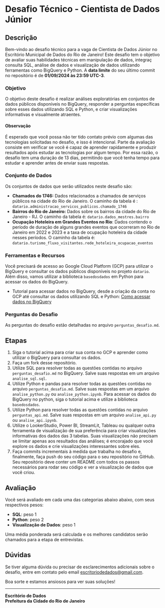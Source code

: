 # Desafio Técnico - Cientista de Dados Júnior

## Descrição

Bem-vindo ao desafio técnico para a vaga de Cientista de Dados Júnior no Escritório Municipal de Dados do Rio de Janeiro! Este desafio tem o objetivo de avaliar suas habilidades técnicas em manipulação de dados, integraç consulta SQL, análise de dados e visualização de dados utilizando ferramentas como BigQuery e Python. A **data limite** do seu último commit no repositório é de **01/09/2024 às 23:59 UTC-3**.

### Objetivo

O objetivo deste desafio é realizar análises exploratórias em conjuntos de dados públicos disponíveis no BigQuery, responder a perguntas específicas sobre esses dados utilizando SQL e Python, e criar visualizações informativas e visualmente atraentes.

#### Observação

É esperado que você possa não ter tido contato prévio com algumas das tecnologias solicitadas no desafio, e isso é intencional. Parte da avaliação consiste em verificar se você é capaz de aprender rapidamente e produzir resultados após estudar as tecnologias por algum tempo. Por essa razão, o desafio tem uma duração de 13 dias, permitindo que você tenha tempo para estudar e aprender antes de enviar suas respostas.

### Conjunto de Dados

Os conjuntos de dados que serão utilizados neste desafio são:

- **Chamados do 1746:** Dados relacionados a chamados de serviços públicos na cidade do Rio de Janeiro. O caminho da tabela é : `datario.administracao_servicos_publicos.chamado_1746`
- **Bairros do Rio de Janeiro:** Dados sobre os bairros da cidade do Rio de Janeiro - RJ. O caminho da tabela é: `datario.dados_mestres.bairro`
- **Ocupação Hoteleira em Grandes Eventos no Rio**: Dados contendo o período de duração de alguns grandes eventos que ocorreram no Rio de Janeiro em 2022 e 2023 e a taxa de ocupação hoteleira da cidade nesses períodos. O caminho da tabela é: `datario.turismo_fluxo_visitantes.rede_hoteleira_ocupacao_eventos`

### Ferramentas e Recursos

Você precisará de acesso ao Google Cloud Platform (GCP) para utilizar o BigQuery e consultar os dados públicos disponíveis no projeto `datario`. Além disso, vamos utilizar a biblioteca `basedosdados` em Python para acessar os dados do BigQuery.

- Tutorial para acessar dados no BigQuery, desde a criação da conta no GCP até consultar os dados utilizando SQL e Python: [Como acessar dados no BigQuery](https://docs.dados.rio/tutoriais/como-acessar-dados/)

### Perguntas do Desafio

As perguntas do desafio estão detalhadas no arquivo `perguntas_desafio.md`.

## Etapas

1. Siga o tutorial acima para criar sua conta no GCP e aprender como utilizar o BigQuery para consultar os dados.
2. Faça um fork desse repositório.
3. Utilize SQL para resolver todas as questões contidas no arquivo `perguntas_desafio.md` no BigQuery. Salve suas respostas em um arquivo `analise_sql.sql`.
4. Utilize Python e pandas para resolver todas as questões contidas no arquivo `perguntas_desafio.md`. Salve suas respostas em um arquivo `analise_python.py` ou `analise_python.ipynb`. Para acessar os dados do BigQuery no python, siga o tutorial acima e utilize a biblioteca `basedosdados`.
5. Utilize Python para resolver todas as questões contidas no arquivo `perguntas_api.md`. Salve suas respostas em um arquivo `analise_api.py` ou `analise_api.ipynb`.
6. Utilize o LookerStudio, Power BI, StreamLit, Tableau ou qualquer outra ferramenta de visualização de sua preferência para criar visualizações informativas dos dados das 3 tabelas. Suas visualizações não precisam se limitar apenas aos resultados das análises; é encorajado que você explore os dados e crie visualizações interessantes sobre eles.
7. Faça commits incrementais à medida que trabalha no desafio e, finalmente, faça push do seu código para o seu repositório no GitHub. Seu repositório deve conter um README com todos os passos necessários para rodar seu código e ver a visualização de dados que você criou.

## Avaliação

Você será avaliado em cada uma das categorias abaixo abaixo, com seus respectivos pesos:

- **SQL**: peso 1
- **Python**: peso 2
- **Visualização de Dados**: peso 1

Uma média ponderada será calculada e os melhores candidatos serão chamados para a etapa de entrevistas.

## Dúvidas

Se tiver alguma dúvida ou precisar de esclarecimentos adicionais sobre o desafio, entre em contato pelo email escritoriodedados@gmail.com.

Boa sorte e estamos ansiosos para ver suas soluções! 

---

**Escritório de Dados**  
**Prefeitura da Cidade do Rio de Janeiro**

